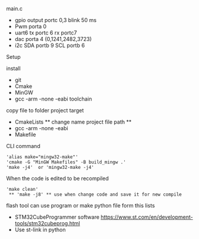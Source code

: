 main.c

- gpio output portc 0,3  blink 50 ms
- Pwm porta 0 
- uart6 tx portc 6 rx portc7
- dac porta 4 (0,1241,2482,3723)
- i2c SDA portb 9 SCL portb 6

Setup

install
- git
- Cmake
- MinGW
- gcc -arm -none -eabi toolchain

copy file to folder project target

- CmakeLists  ** change name project file path **
- gcc -arm -none -eabi
- Makefile

CLI command

    'alias make="mingw32-make"'
    'cmake -G "MinGW Makefiles" -B build_mingw .'
    'make -j4'  or 'mingw32-make -j4'


When the code is edited to be recompiled

    'make clean'
     ** 'make -j8' ** use when change code and save it for new compile

flash tool can use program or make python file form this lists
- STM32CubeProgrammer software    https://www.st.com/en/development-tools/stm32cubeprog.html
- Use st-link in python 
